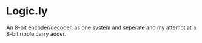 # Logic.ly
An 8-bit encoder/decoder, as one system and seperate and my attempt at a 8-bit ripple carry adder.
